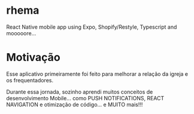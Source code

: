 # rhema
React Native mobile app using Expo, Shopify/Restyle, Typescript and mooooore...


# Motivação 

Esse aplicativo primeiramente foi feito para melhorar a relação da igreja e os frequentadores.

Durante essa jornada, sozinho aprendi muitos conceitos de desenvolvimento Mobile... como PUSH NOTIFICATIONS, REACT NAVIGATION e otimização de código...
e MUITO mais!!!
